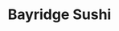 ---
layout: place
title: "Bayridge Sushi"
permalink: /florida/longwood/bayridge-sushi.html
stateAbbr: FL
stateName: Florida
cityName: Longwood
place_id: ChIJF576zz9y54gRX-C3WqaUVEM
photos:
  - name: >-
      places/ChIJF576zz9y54gRX-C3WqaUVEM/photos/AeeoHcJ6vvGUT0yDxSwK3I1-r29UGAhH0vY1ND2wPMB_kVReTMw4fBUQ9FOLeJLpjl-2CHfafx1JXdeCRE2Kasj3ltGF3FKZ_FSvWRxIaWKHN8h82chAHPri_T3W9DgCGN_Z2XDGx560yTjUfnXD9GLx656CBbYr0U3oMAMwzOOXNSbWvBoxTsz9yOMArosXnol_0IfPdiCvVoUvOmN-PYFdXKYWVoJBSLwQ4rnxEUi92R5-iTX0KU6__LFkcJ9q-OBWKpwshnQQqCHlT3VKHEISTUu-7qWxwW7JeCEheIDS_sebg40WRRtiHufyZYqeWrkUMJM_rBSABNpGi-EdDtGHbwz3Kd7Z_R8dNNi0F8vGc6P-V6gyePk7LjF5yNkoAjzrP_wiFOAr0T-SvQbhSbacQnP2h2tVjMR0ZKpoyLJ_aNYm9A
    widthPx: 3024
    heightPx: 3024
    authorAttributions:
      - displayName: Ed Cordero
        uri: https://maps.google.com/maps/contrib/117982151775367947760
        photoUri: >-
          https://lh3.googleusercontent.com/a-/ALV-UjXV-5FyGFzU52-bFAsqqRTVycHGR-pbt0ZbE0ODlg3_9ASlWbUIGA=s100-p-k-no-mo
    flagContentUri: >-
      https://www.google.com/local/imagery/report/?cb_client=maps_api_places.places_api&image_key=!1e10!2sCIHM0ogKEICAgIDMg9e-eA&hl=en-US
    googleMapsUri: >-
      https://www.google.com/maps/place//data=!3m4!1e2!3m2!1sCIHM0ogKEICAgIDMg9e-eA!2e10!4m2!3m1!1s0x88e7723fcffa9e17:0x435494a65ab7e05f
  - name: >-
      places/ChIJF576zz9y54gRX-C3WqaUVEM/photos/AeeoHcLZ2cLW6O-wHptKXC3cj9X4NOxmplusRBK7gCMZwhoemlYv9Xp5fTDXuzU9KBNdaEM81W8EVKzgAlJJ2jeU969Kxu5ZDNoQOibnmZnxNPafvuWbtYoE3JZDQk7AlVVswCOir_-26tQTEagYCtxpD-ihb6YVNYVQBfQcE_EkDrAcAaLzGKh395ZjiIrwOkjcc_AU_VOJH-V6842HArW6CZH-qpxleb1Pnv-qnNFNVPTIkRMo_qyHYKZ1tQj-MFM0F4Zb4Fm3I0LnIbRYzmXhKBXjdYPxWnPKiPZQEhbfMSrekxPnN6eJ2Q9SGoYruN4w7jzE1DC8l-dQId4lvqKrcTwMytRgtAm0A7deb_eO3alaLdeyjYIgvjHOUGnXMnmla0AkHT0tBYjj8703W8txOC16SwkrYlpnToBzFHcGyPMwU9V9
    widthPx: 3072
    heightPx: 2196
    authorAttributions:
      - displayName: Nancy
        uri: https://maps.google.com/maps/contrib/102120747851442417289
        photoUri: >-
          https://lh3.googleusercontent.com/a-/ALV-UjUGR8EUPB_MehX2KCBXwSg5kSqDwOmjpxpeRs3QX0BlZh18ZqBVkw=s100-p-k-no-mo
    flagContentUri: >-
      https://www.google.com/local/imagery/report/?cb_client=maps_api_places.places_api&image_key=!1e10!2sCIHM0ogKEICAgIChxKLV5QE&hl=en-US
    googleMapsUri: >-
      https://www.google.com/maps/place//data=!3m4!1e2!3m2!1sCIHM0ogKEICAgIChxKLV5QE!2e10!4m2!3m1!1s0x88e7723fcffa9e17:0x435494a65ab7e05f
  - name: >-
      places/ChIJF576zz9y54gRX-C3WqaUVEM/photos/AeeoHcInmcp7gRkd1UeVO33XQMrKhNeEWkErAyo7m5id9YnKvS-yvQ4rq0Yes8s5VoUGYUDOQzDio4x-HJzNXCNNOxdKzxjN5jSMPFGzyFsgzI_hZRr9Stqa6sF6c0mtpO6l_ChmbLXWq0BOFAflrEZEzl0Pjty8SDlkomn68OKQO2cGBt-x-CbSbzytCwSx_fS48y5iNV9hu-kqLpdN-djCkmPF6uLcLs5IUV8YKXzVw0yyomwCWJ9TOewdVPKUtSTvMEhQIwLgp6BPXVSzNzHpxuq2QBeUWExez1kP8vBoq_Oi6-YuSQT75WQDH6HGtxwj-Cdej_U2hLqgIEdDgxqh3sEVenjYxEVvPgCnJSp9pQ5_k4qeIXgdqSyMVyrz_8KR1qK4Rl0X0xweW9uIkF0tUqGptfiCEfZV9XRgWZY55UUQ4dM
    widthPx: 4000
    heightPx: 3000
    authorAttributions:
      - displayName: Robert Esposito
        uri: https://maps.google.com/maps/contrib/100491848903148481084
        photoUri: >-
          https://lh3.googleusercontent.com/a/ACg8ocJ9eRBRGUEwKPb9nzCeypRZf3w_dK5oU4uJ2kE_VrQVRvEe8A=s100-p-k-no-mo
    flagContentUri: >-
      https://www.google.com/local/imagery/report/?cb_client=maps_api_places.places_api&image_key=!1e10!2sCIHM0ogKEICAgMCw98GpswE&hl=en-US
    googleMapsUri: >-
      https://www.google.com/maps/place//data=!3m4!1e2!3m2!1sCIHM0ogKEICAgMCw98GpswE!2e10!4m2!3m1!1s0x88e7723fcffa9e17:0x435494a65ab7e05f
  - name: >-
      places/ChIJF576zz9y54gRX-C3WqaUVEM/photos/AeeoHcL6_EKC3pEN2WbGpvxc7CNcK_vk9g7BS9mcyn4YKOrO-ccI1nUnZuBdImfpevAjO14zqAVOCX5ELKCnNwkkt0ICwgCYw6Db42jpx-mqSLOo83KuziVEwNP7NThzksY6fL5b7dFJ4KjUCyHvfNdy80ClrTVuDzus_FB8t1zEMH9XsZFTXg82W3NJ9_Nfuxmj4H-53PZ6ZOarxTfzBi238MyruTzqkB6x9x3LMD-qTQYSqVV_pvuChiBFJOI_B4jn6DXZjeh6sIgFBn0zYCfU7qY4HWUp1B9pBoAy30Jylb2ysyAcALjKvXnHG9qYbitTPihdrCqleMLQ3fTk92o9cOE_Cn0YCu-L01npC5vKi_7LtHJFSyvNz1GtdYTZfA_aleX_62NvozoVjJIL0EmzeDulVibqdXfIKop0xni5KG-s5FSx
    widthPx: 4032
    heightPx: 3024
    authorAttributions:
      - displayName: Michael Ellis
        uri: https://maps.google.com/maps/contrib/105028521383651973048
        photoUri: >-
          https://lh3.googleusercontent.com/a/ACg8ocLcBHsYMr6C1WKnn9GI9hrQqzXLQd-ajGm2eDwuHsHeaHws=s100-p-k-no-mo
    flagContentUri: >-
      https://www.google.com/local/imagery/report/?cb_client=maps_api_places.places_api&image_key=!1e10!2sCIHM0ogKEICAgIDroPuh2wE&hl=en-US
    googleMapsUri: >-
      https://www.google.com/maps/place//data=!3m4!1e2!3m2!1sCIHM0ogKEICAgIDroPuh2wE!2e10!4m2!3m1!1s0x88e7723fcffa9e17:0x435494a65ab7e05f
  - name: >-
      places/ChIJF576zz9y54gRX-C3WqaUVEM/photos/AeeoHcJI-LuAMS6PDaiwvmT4RZoE-o6G3a4hwK2aWJGgbv1_DHHaQiwXE78IQFhSPmdUXv0bqs6iblK82ukW5RNceKEXE-FKd4KFqHrkBZGY4l-U3R6jfb4VI1VFIDhMurrYBiybDFX6bVwQtP43RpTcPcqUfE13k3rznV2ktaoKVbjoJueIyX15HskImsqPlIonYMa4YRAsT0IofD0yCEvJ0MbrLvI4lJ5--8hb7mXSxzly5oIocpYpJeHCi_9I2wwpjfbGlkWBpryEZSXd6IzxtSmmIZSvHrpYJ-XXn8SChqddn-KD_kSkr-doJZPALHtA1nlaksFl0NkmY0IjlNbs76JFOPFXzE7O-8ZtkxEmtkPWhFV0Gzr2rChXYFwhPrTfjJGXaR8tWAOS3oCpmTw0pLBtgk8LUHVA8JWig_VuX0E
    widthPx: 3024
    heightPx: 4032
    authorAttributions:
      - displayName: Kate RedHatStudio
        uri: https://maps.google.com/maps/contrib/105939244894096576004
        photoUri: >-
          https://lh3.googleusercontent.com/a-/ALV-UjXAdFctyd-sgak5dagu-p4vyV31jUX2WFFH--_SjpXUdJqKNG9J=s100-p-k-no-mo
    flagContentUri: >-
      https://www.google.com/local/imagery/report/?cb_client=maps_api_places.places_api&image_key=!1e10!2sCIHM0ogKEICAgICHuJDtGA&hl=en-US
    googleMapsUri: >-
      https://www.google.com/maps/place//data=!3m4!1e2!3m2!1sCIHM0ogKEICAgICHuJDtGA!2e10!4m2!3m1!1s0x88e7723fcffa9e17:0x435494a65ab7e05f
  - name: >-
      places/ChIJF576zz9y54gRX-C3WqaUVEM/photos/AeeoHcI1IWyrjhjvAvxXrQMy3RrJiv9gVGtYMxEevHK0D43CMRvnIOPLqpZvn6ybBEx_UeNP_cumH-sRoXU540U1YiJXtIAW_XCQd4A8kPRGKDj-Lyf39gEYigciDGUTlGKa_50N4LwRQOGDyGaQCf0zR6_BM1Ui2PVe1Gy-vRK9_diyS8UFPs_IaeHQenn5ORhFgjpZK4nmV3ipkJnuqi1hHkla5CdLYNrzWelicPnVMHALQwJRd2cD0pmkz6FATmVa8t9FUstRGo-72bPI7SNIkRwfRQ_dd3VXosg22oQTglMEbFYtR2nk6kAhxfeIj8FOCszfAeyCnScFUX2heKjPoURaTTOytU_1dXjl4AYgJkaQJ6wr-oqBFEVBau9eDWGzbDRvG-ksvyltYi3JacP0I3biyg4OPOA7yE3wBgEAD9PfiQ
    widthPx: 3024
    heightPx: 4032
    authorAttributions:
      - displayName: Agnes
        uri: https://maps.google.com/maps/contrib/111897554138851198784
        photoUri: >-
          https://lh3.googleusercontent.com/a-/ALV-UjVV1JkmbAyDIpC9gDit5-v_4vc54Y2aoCoNeeIwM67Cvfa6TDAOZQ=s100-p-k-no-mo
    flagContentUri: >-
      https://www.google.com/local/imagery/report/?cb_client=maps_api_places.places_api&image_key=!1e10!2sCIHM0ogKEICAgIDb3unnEg&hl=en-US
    googleMapsUri: >-
      https://www.google.com/maps/place//data=!3m4!1e2!3m2!1sCIHM0ogKEICAgIDb3unnEg!2e10!4m2!3m1!1s0x88e7723fcffa9e17:0x435494a65ab7e05f
  - name: >-
      places/ChIJF576zz9y54gRX-C3WqaUVEM/photos/AeeoHcKNXNigKJIui_W7DJInSpvJGnGg325ktnL6A1WMvub5G1tQg_4GMnCaJGqkm5cyhLDsoFnAMB7OZvIdM5nOXzuUDr3us1YNOb2K83g57-Ds7MGF6fiKN3MAdaTyh79pk-skXN1qwe33ZEOUEZcvVO5P7coOemxwcsk70_6c_Tsxf7whGosZP3b9GzAUGyjgvWlCc74GcyBwRlNELAxbym8WTMS9-Y28amA6lCEt6Ndh3_ObDvNYzvg5JGyw8UqITSXqHvKa9p9oocdfgzanmYLycLMFVpm7x1SySBfB54dt48_IL8_OCwPvpC0GDY47TRCanhOIUkwAdU_7vHRRqEilNBGfKsNuEcWGQJMmEIqbirGvXqqI7XSYh0cYy_Bdl7B-PGUyVGVhtscB2UEB7fGNRvoHXr4uAdJiydxFd1f8xw
    widthPx: 4032
    heightPx: 3024
    authorAttributions:
      - displayName: Victor Luu
        uri: https://maps.google.com/maps/contrib/107521639399590538846
        photoUri: >-
          https://lh3.googleusercontent.com/a-/ALV-UjUacQ6Mm7zoo0w6niyJYrZ7wxJ83tT6_pr2ZNYK5FP4xlDmXU8=s100-p-k-no-mo
    flagContentUri: >-
      https://www.google.com/local/imagery/report/?cb_client=maps_api_places.places_api&image_key=!1e10!2sCIHM0ogKEICAgIDP1p-PQw&hl=en-US
    googleMapsUri: >-
      https://www.google.com/maps/place//data=!3m4!1e2!3m2!1sCIHM0ogKEICAgIDP1p-PQw!2e10!4m2!3m1!1s0x88e7723fcffa9e17:0x435494a65ab7e05f
  - name: >-
      places/ChIJF576zz9y54gRX-C3WqaUVEM/photos/AeeoHcJzucWubyJla2RVKQoIsuMlyQlOdDJJ0GYcaefGRy6w7qyxp45xb8HAu_CsxIzcMOcnUAlym85wFrtyCa-guL8UiK-lAbR06-EjPstc3-1rMfwbJ4mQjPrW32Vpq3vt0dIEr2vZzxArvudIok-gVEarWmCXmCZ37jsAPya4lIrSzW8IxdUN-O0nh1Rj5RhLlkaHuE0YuM1e-oJWB_LwjFCxBzuCcs-jGZaxtyvdnpHfSDN4ePe8Y6h9vI5rMt3M_e2L6BAz9tNjaC2m7EB0IDuK8fRkltFbiKMc6q_Lybp4slvzRnYNLwf8paOeTOsHl4-peIoRbh9JrmagcjXC23CnyKGfu5x4DU3c-56cvxR54SAsErbNqdotdp-Guyj4un0PUScZ8EYgeDr4-czWuSoHaeUSEu4AZPUWKB-O8vtK-3I
    widthPx: 3024
    heightPx: 4032
    authorAttributions:
      - displayName: Michael Ellis
        uri: https://maps.google.com/maps/contrib/105028521383651973048
        photoUri: >-
          https://lh3.googleusercontent.com/a/ACg8ocLcBHsYMr6C1WKnn9GI9hrQqzXLQd-ajGm2eDwuHsHeaHws=s100-p-k-no-mo
    flagContentUri: >-
      https://www.google.com/local/imagery/report/?cb_client=maps_api_places.places_api&image_key=!1e10!2sCIHM0ogKEICAgIDroPuh-wE&hl=en-US
    googleMapsUri: >-
      https://www.google.com/maps/place//data=!3m4!1e2!3m2!1sCIHM0ogKEICAgIDroPuh-wE!2e10!4m2!3m1!1s0x88e7723fcffa9e17:0x435494a65ab7e05f
  - name: >-
      places/ChIJF576zz9y54gRX-C3WqaUVEM/photos/AeeoHcJvEKuhH2d9d6s27zR157iM9VPGvX4Ax6ZuzKzJdlHIB26DnmcDJKISvwlzM-mGLV1cJhiTMTeEWDSJJhLUymlNqHa984uxoewI5xPvm6Q_5ZgkCSciJzU_YjnaFYU4CRrBff6OJ3g-woRe3slVLiXTAtFSMweiyA-rLpRcUINw9-7NDxtkRoGk1o_vY24UioNbyZP63pm-Z8_oHQeJVJvW9siVEunLJm39VOjmvdeoMJ19Qwmn4JASOHhX8m0XXXmmGQou6s8VAxChPEJu9CYSyUSQKLP6WI3_cFWWN5N6tTHQ17nSWgv0-ej3HWzSbWiPgahQTij3gMHHPNMOzLrBEQnWHuaSIv3b9PbeRR2v1dRpHCpQbLSSXRqqTqeXecQKAJ7dhO86GXMCCHqvHib-IQeJg9qT1RsrVrZDWMs
    widthPx: 3024
    heightPx: 4032
    authorAttributions:
      - displayName: Kate RedHatStudio
        uri: https://maps.google.com/maps/contrib/105939244894096576004
        photoUri: >-
          https://lh3.googleusercontent.com/a-/ALV-UjXAdFctyd-sgak5dagu-p4vyV31jUX2WFFH--_SjpXUdJqKNG9J=s100-p-k-no-mo
    flagContentUri: >-
      https://www.google.com/local/imagery/report/?cb_client=maps_api_places.places_api&image_key=!1e10!2sCIHM0ogKEICAgICHuJDtWA&hl=en-US
    googleMapsUri: >-
      https://www.google.com/maps/place//data=!3m4!1e2!3m2!1sCIHM0ogKEICAgICHuJDtWA!2e10!4m2!3m1!1s0x88e7723fcffa9e17:0x435494a65ab7e05f
  - name: >-
      places/ChIJF576zz9y54gRX-C3WqaUVEM/photos/AeeoHcINhAUE9AmdW4uF9U7dPZqbsEkGiVVPls64cLY-Qy3gZO6ibxD-tGBaAAGt7nJGo0LGiqL-qmqfECz9S5fYwdYNoNBo9rfDzwdEbDqoLe3nEZCQdFqDaLEJ7PDrlIlzwUgL3sd1MiK0rdHlZHmYUSeDBv44eHwU9uZA41ORCZcpYcSRtxJUeSSTHLaUXpi-VhewNXmIy2tDpecsX40E1tsKw6XqLH9n7rZ6WkDmBeIFJc4g9TX3XLBUoiSfLoPJ2-Kmvs6X88CILdmHDJM0BJpBbuZAzX68tNcjOU1X89FWzQlC6Wniw9qQhtbFwVG85r_znjJUCNeq1rrMVPyVIQjhCCF3hdDj2mJLY7sqnxmso_0XWxnNtSm4LfC1A-ThhDbnNdT4wMrIoJnlwX0xFVK6iLVPr5gavrqfyBRC5V8jpA
    widthPx: 4032
    heightPx: 3024
    authorAttributions:
      - displayName: J
        uri: https://maps.google.com/maps/contrib/117210655317746758162
        photoUri: >-
          https://lh3.googleusercontent.com/a-/ALV-UjUo3iR2_-DFU2DJ8YwVoHoh_mmijr7VQZPv8vJcZMn6jc3U8r_99w=s100-p-k-no-mo
    flagContentUri: >-
      https://www.google.com/local/imagery/report/?cb_client=maps_api_places.places_api&image_key=!1e10!2sCIHM0ogKEICAgICj-JeYCA&hl=en-US
    googleMapsUri: >-
      https://www.google.com/maps/place//data=!3m4!1e2!3m2!1sCIHM0ogKEICAgICj-JeYCA!2e10!4m2!3m1!1s0x88e7723fcffa9e17:0x435494a65ab7e05f
address: 400 Savage Ct, Longwood, FL 32750, USA
street: 400 Savage Ct
city: Longwood
state: FL
zip: '32750'
country: USA
neighborhood: null
latitude: '28.696898'
longitude: '-81.360514'
accessibility_options:
  wheelchairAccessibleParking: true
  wheelchairAccessibleEntrance: true
  wheelchairAccessibleRestroom: true
  wheelchairAccessibleSeating: true
business_status: OPERATIONAL
name: Bayridge Sushi
google_maps_links:
  directionsUri: >-
    https://www.google.com/maps/dir//''/data=!4m7!4m6!1m1!4e2!1m2!1m1!1s0x88e7723fcffa9e17:0x435494a65ab7e05f!3e0
  placeUri: https://maps.google.com/?cid=4851666140792348767
  writeAReviewUri: >-
    https://www.google.com/maps/place//data=!4m3!3m2!1s0x88e7723fcffa9e17:0x435494a65ab7e05f!12e1
  reviewsUri: >-
    https://www.google.com/maps/place//data=!4m4!3m3!1s0x88e7723fcffa9e17:0x435494a65ab7e05f!9m1!1b1
  photosUri: >-
    https://www.google.com/maps/place//data=!4m3!3m2!1s0x88e7723fcffa9e17:0x435494a65ab7e05f!10e5
primary_type: Sushi Restaurant
opening_hours:
  regular: null
  current: null
secondary_opening_hours:
  regular:
    weekdayDescriptions: null
    type: null
  current:
    weekdayDescriptions: null
    type: null
phone: (407) 331-0000
price_level: PRICE_LEVEL_MODERATE
price_range: $20 &ndash; $30
rating: '4.5'
rating_count: 2854
website: http://www.brsushi.com/
description: null
reviews: null
parking_options: null
payment_options: null
allow_dogs: null
curbside_pickup: null
delivery: null
dine_in: null
good_for_children: null
good_for_groups: null
good_for_sports: null
live_music: null
menu_for_children: null
outdoor_seating: null
reservable: null
restroom: null
serves_beer: null
serves_breakfast: null
serves_brunch: null
serves_cocktails: null
serves_coffee: null
serves_dinner: null
serves_dessert: null
serves_lunch: null
serves_vegetarian_food: null
serves_wine: null
takeout: null

---